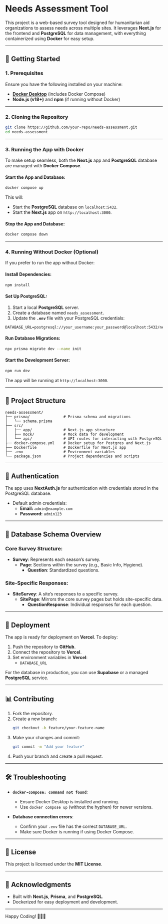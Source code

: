 # Needs Assessment Tool

This project is a web-based survey tool designed for humanitarian aid organizations to assess needs across multiple sites. It leverages **Next.js** for the frontend and **PostgreSQL** for data management, with everything containerized using **Docker** for easy setup.

---

## 🚀 Getting Started

### **1. Prerequisites**

Ensure you have the following installed on your machine:

- **[Docker Desktop](https://www.docker.com/products/docker-desktop/)** (includes Docker Compose)
- **Node.js (v18+)** and **npm** (if running without Docker)

---

### **2. Cloning the Repository**

```bash
git clone https://github.com/your-repo/needs-assessment.git
cd needs-assessment
```

---

### **3. Running the App with Docker**

To make setup seamless, both the **Next.js** app and **PostgreSQL** database are managed with **Docker Compose**.

#### **Start the App and Database:**

```bash
docker compose up
```

This will:
- Start the **PostgreSQL** database on `localhost:5432`.
- Start the **Next.js** app on `http://localhost:3000`.

#### **Stop the App and Database:**

```bash
docker compose down
```

---

### **4. Running Without Docker (Optional)**

If you prefer to run the app without Docker:

#### **Install Dependencies:**

```bash
npm install
```

#### **Set Up PostgreSQL:**
1. Start a local **PostgreSQL** server.
2. Create a database named `needs_assessment`.
3. Update the **`.env`** file with your PostgreSQL credentials:

```
DATABASE_URL=postgresql://your_username:your_password@localhost:5432/needs_assessment
```

#### **Run Database Migrations:**

```bash
npx prisma migrate dev --name init
```

#### **Start the Development Server:**

```bash
npm run dev
```

The app will be running at `http://localhost:3000`.

---

## 📂 Project Structure

```
needs-assessment/
├── prisma/               # Prisma schema and migrations
│   └── schema.prisma
├── src/
│   ├── app/              # Next.js app structure
│   ├── mock/             # Mock data for development
│   └── api/              # API routes for interacting with PostgreSQL
├── docker-compose.yml    # Docker setup for Postgres and Next.js
├── Dockerfile            # Dockerfile for Next.js app
├── .env                  # Environment variables
└── package.json          # Project dependencies and scripts
```

---

## 🔐 Authentication

The app uses **NextAuth.js** for authentication with credentials stored in the PostgreSQL database.

- Default admin credentials:
  - **Email:** `admin@example.com`
  - **Password:** `admin123`

---

## 📒 Database Schema Overview

### **Core Survey Structure:**
- **Survey**: Represents each season’s survey.
  - **Page**: Sections within the survey (e.g., Basic Info, Hygiene).
    - **Question**: Standardized questions.

### **Site-Specific Responses:**
- **SiteSurvey**: A site’s responses to a specific survey.
  - **SitePage**: Mirrors the core survey pages but holds site-specific data.
    - **QuestionResponse**: Individual responses for each question.

---

## 🚜 Deployment

The app is ready for deployment on **Vercel**. To deploy:

1. Push the repository to **GitHub**.
2. Connect the repository to **Vercel**.
3. Set environment variables in **Vercel**:
   - `DATABASE_URL`

For the database in production, you can use **Supabase** or a managed **PostgreSQL** service.

---

## 📊 Contributing

1. Fork the repository.
2. Create a new branch:
   ```bash
   git checkout -b feature/your-feature-name
   ```
3. Make your changes and commit:
   ```bash
   git commit -m "Add your feature"
   ```
4. Push your branch and create a pull request.

---

## 🛠️ Troubleshooting

- **`docker-compose: command not found`**:
  - Ensure Docker Desktop is installed and running.
  - Use `docker compose up` (without the hyphen) for newer versions.

- **Database connection errors**:
  - Confirm your `.env` file has the correct `DATABASE_URL`.
  - Make sure Docker is running if using Docker Compose.

---

## 🌟 License

This project is licensed under the **MIT License**.

---

## 🙌 Acknowledgments

- Built with **Next.js**, **Prisma**, and **PostgreSQL**.
- Dockerized for easy deployment and development.

---

Happy Coding! 🚀🚀🚀

